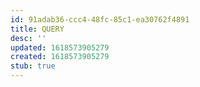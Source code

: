 ```yaml
---
id: 91adab36-ccc4-48fc-85c1-ea30762f4891
title: QUERY
desc: ''
updated: 1618573905279
created: 1618573905279
stub: true
---
```


